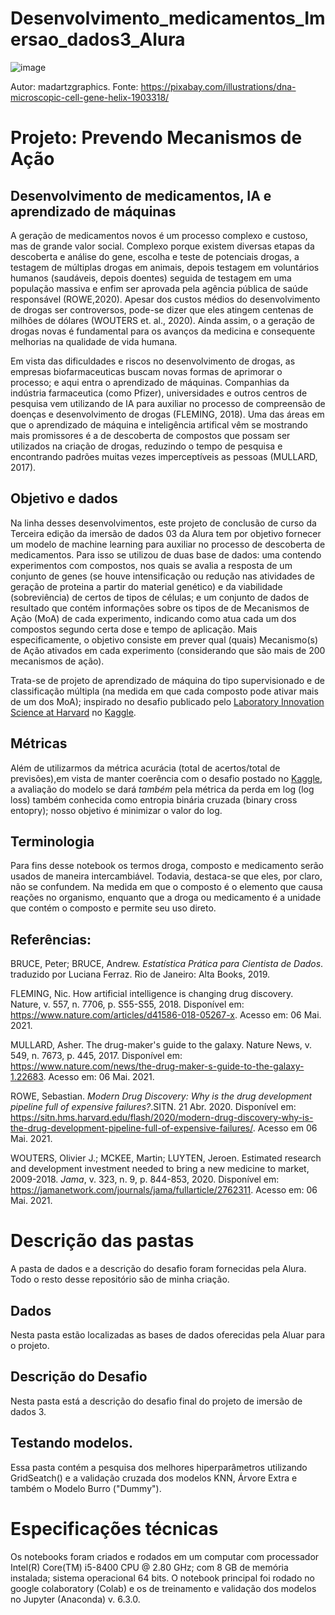 # Desenvolvimento_medicamentos_Imersao_dados3_Alura
![image](https://user-images.githubusercontent.com/60203850/116947930-649a5b80-ac54-11eb-9035-fe14a0c02b10.png)

Autor: madartzgraphics. Fonte: https://pixabay.com/illustrations/dna-microscopic-cell-gene-helix-1903318/

# **Projeto: Prevendo Mecanismos de Ação** 

##  **Desenvolvimento de medicamentos, IA e aprendizado de máquinas**

A geração de medicamentos novos é um processo complexo e custoso, mas de grande valor social. Complexo porque existem diversas etapas da descoberta e análise do gene, escolha e teste de potenciais drogas, a testagem de múltiplas drogas em animais, depois testagem em voluntários humanos (saudáveis, depois doentes) seguida de testagem em uma população massiva e enfim ser aprovada pela agência pública de saúde responsável (ROWE,2020). Apesar dos custos médios do desenvolvimento de drogas ser controversos, pode-se dizer que eles atingem centenas de milhões de dólares (WOUTERS et. al., 2020). Ainda assim, o a geração de drogas novas é fundamental para os avanços da medicina e consequente melhorias na qualidade de vida humana.

Em vista das dificuldades e riscos no desenvolvimento de drogas, as empresas biofarmaceuticas buscam novas formas de aprimorar o processo; e aqui entra o aprendizado de máquinas. Companhias da indústria farmaceutica (como Pfizer), universidades e outros centros de pesquisa vem utilizando de IA para auxiliar no processo de compreensão de doenças e desenvolvimento de drogas (FLEMING, 2018). Uma das áreas em que o aprendizado de máquina e inteligência artifical vêm se mostrando mais promissores é a de descoberta de compostos que possam ser utilizados na criação de drogas, reduzindo o tempo de pesquisa e encontrando padrões muitas vezes imperceptíveis as pessoas (MULLARD, 2017).

## **Objetivo e dados**

Na linha desses desenvolvimentos, este projeto de conclusão de curso da Terceira edição da imersão de dados 03 da Alura tem por objetivo fornecer um modelo de machine learning para auxiliar no processo de descoberta de medicamentos. Para isso se utilizou de duas base de dados: uma contendo experimentos com compostos, nos quais se avalia a resposta de um conjunto de genes (se houve intensificação ou redução nas atividades de geração de proteina a partir do material genético) e da viabilidade (sobreviência) de certos de tipos de células; e um conjunto de dados de resultado que contém informações sobre os tipos de de Mecanismos de Ação (MoA) de cada experimento, indicando como atua cada um dos compostos segundo certa dose e tempo de aplicação. Mais especificamente, o objetivo consiste em prever qual (quais) Mecanismo(s) de Ação ativados em cada experimento (considerando que são mais de 200 mecanismos de ação). 

Trata-se de projeto de aprendizado de máquina do tipo supervisionado e de classificação múltipla (na medida em que cada composto pode ativar mais de um dos MoA); inspirado no desafio publicado pelo [Laboratory Innovation Science at Harvard](https://lish.harvard.edu/) no [Kaggle](https://www.kaggle.com/c/lish-moa). 

## **Métricas**

Além de utilizarmos da métrica acurácia (total de acertos/total de previsões),em vista de manter coerência com o desafio postado no [Kaggle](https://www.kaggle.com/c/lish-moa/overview/evaluation), a avaliação do modelo se dará *também* pela métrica da 
perda em log (log loss) também conhecida como entropia binária cruzada (binary cross entopry); nosso objetivo é minimizar o valor do log.


## **Terminologia**

Para fins desse notebook os termos droga, composto e medicamento serão usados de maneira intercambiável. Todavia, destaca-se que eles, por claro, não se confundem. Na medida em que o composto é o elemento que causa reações no organismo, enquanto que a droga ou medicamento é a unidade que contém o composto e permite seu uso direto.

## Referências:

BRUCE, Peter; BRUCE, Andrew. *Estatística Prática para Cientista de Dados*. traduzido por Luciana Ferraz. Rio de Janeiro: Alta Books, 2019.

FLEMING, Nic. How artificial intelligence is changing drug discovery. Nature, v. 557, n. 7706, p. S55-S55, 2018. Disponível em: <https://www.nature.com/articles/d41586-018-05267-x>. Acesso em: 06 Mai. 2021.

MULLARD, Asher. The drug-maker's guide to the galaxy. Nature News, v. 549, n. 7673, p. 445, 2017. Disponível em: <https://www.nature.com/news/the-drug-maker-s-guide-to-the-galaxy-1.22683>. Acesso em: 06 Mai. 2021.

ROWE, Sebastian. *Modern Drug Discovery: Why is the drug development pipeline full of expensive failures?*.SITN. 21 Abr. 2020. Disponível em: <https://sitn.hms.harvard.edu/flash/2020/modern-drug-discovery-why-is-the-drug-development-pipeline-full-of-expensive-failures/>. Acesso em 06 Mai. 2021.

WOUTERS, Olivier J.; MCKEE, Martin; LUYTEN, Jeroen. Estimated research and development investment needed to bring a new medicine to market, 2009-2018. *Jama*, v. 323, n. 9, p. 844-853, 2020. Disponível em: <https://jamanetwork.com/journals/jama/fullarticle/2762311>. Acesso em: 06 Mai. 2021.


# Descrição das pastas

A pasta de dados e a descrição do desafio foram fornecidas pela Alura. Todo o resto desse repositório são de minha criação.

## Dados
Nesta pasta estão localizadas as bases de dados oferecidas pela Aluar para o projeto.

## Descrição do Desafio

Nesta pasta está a descrição do desafio final do projeto de imersão de dados 3.

## Testando modelos.

Essa pasta contém a pesquisa dos melhores hiperparâmetros utilizando GridSeatch() e a validação cruzada dos modelos KNN, Árvore Extra e também o Modelo Burro ("Dummy").

# Especificações técnicas

Os notebooks foram criados e rodados em um computar com processador Intel(R) Core(TM) i5-8400 CPU @ 2.80 GHz; com 8 GB de memória instalada; sistema operacional 64 bits. O notebook principal foi rodado no google colaboratory (Colab) e os de treinamento e validação dos modelos no Jupyter (Anaconda) v. 6.3.0.
